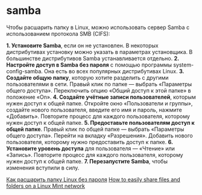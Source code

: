 # samba

Чтобы расшарить папку в Linux, можно использовать сервер Samba с использованием протокола SMB (CIFS):

**1. Установите Samba**, если он не установлен. В некоторых дистрибутивах установку можно указать в параметрах установщика. В большинстве дистрибутивов Samba устанавливается отдельно.
**2. Настройте доступ в Samba без пароля** с помощью программы system-config-samba. Она есть во всех популярных дистрибутивах Linux.
**3. Создайте общую папку**, которую хотите разделить с другими пользователями в сети. Правый клик по папке — выбрать «Параметры общего доступа». Переключить опцию «Общий доступ к этой папке» в положение «On».
**4. Создайте учётные записи пользователей**, которым нужен доступ к общей папке. Откройте окно «Пользователи и группы», создайте нового пользователя, введите его имя и пароль, нажмите «Добавить». Повторите процесс для каждого пользователя, которому нужен доступ к общей папке.
**5. Предоставьте пользователям доступ к общей папке**. Правый клик по общей папке — выбрать «Параметры общего доступа». Перейти на вкладку «Разрешения». Добавить нового пользователя, которому нужно предоставить доступ к папке.
**6. Установите уровень доступа** для пользователя — «Чтение» или «Запись». Повторите процесс для каждого пользователя, которому нужен доступ к общей папке.
**7. Перезапустите Samba**, чтобы изменения вступили в силу. 


[Как расшарить папку Linux без пароля](https://ru.d-ws.biz/articles/linux-share-files-samba.shtml)
[How to easily share files and folders on a Linux Mint network](https://www.fosslinux.com/103443/how-to-easily-share-files-and-folders-on-a-linux-mint-network.htm)
